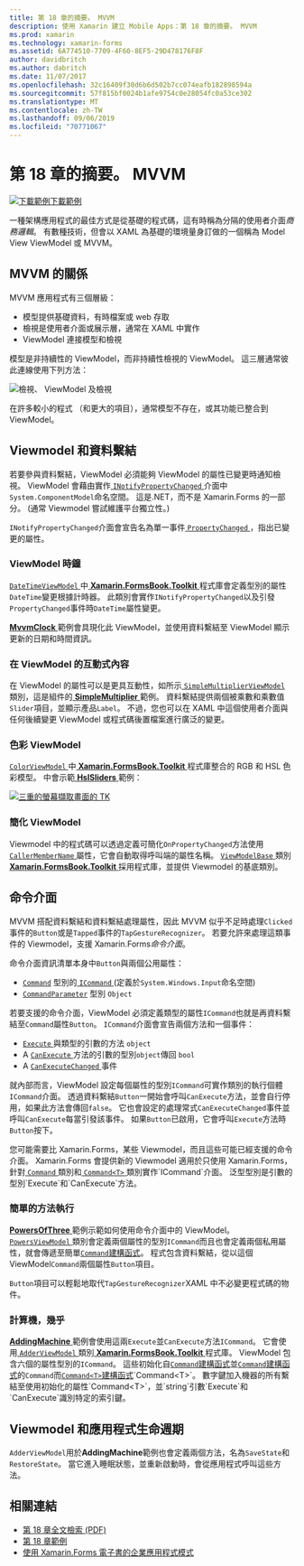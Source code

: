 ```yaml
---
title: 第 18 章的摘要。 MVVM
description: 使用 Xamarin 建立 Mobile Apps：第 18 章的摘要。 MVVM
ms.prod: xamarin
ms.technology: xamarin-forms
ms.assetid: 6A774510-7709-4F60-8EF5-29D478176F8F
author: davidbritch
ms.author: dabritch
ms.date: 11/07/2017
ms.openlocfilehash: 32c16409f30d6b6d502b7cc074eafb182898594a
ms.sourcegitcommit: 57f815bf0024b1afe9754c0e28054fc0a53ce302
ms.translationtype: MT
ms.contentlocale: zh-TW
ms.lasthandoff: 09/06/2019
ms.locfileid: "70771067"
---
```

# <a name="summary-of-chapter-18-mvvm"></a>第 18 章的摘要。 MVVM

[![下載範例](~/media/shared/download.png)下載範例](https://github.com/xamarin/xamarin-forms-book-samples/tree/master/Chapter18)

一種架構應用程式的最佳方式是從基礎的程式碼，這有時稱為分隔的使用者介面*商務邏輯*。 有數種技術，但會以 XAML 為基礎的環境量身訂做的一個稱為 Model View ViewModel 或 MVVM。

## <a name="mvvm-interrelationships"></a>MVVM 的關係

MVVM 應用程式有三個層級：

- 模型提供基礎資料，有時檔案或 web 存取
- 檢視是使用者介面或展示層，通常在 XAML 中實作
- ViewModel 連接模型和檢視

模型是非持續性的 ViewModel，而非持續性檢視的 ViewModel。 這三層通常彼此連線使用下列方法：

![檢視、 ViewModel 及檢視](images/ch18fg03.png "MVVM")

在許多較小的程式 （和更大的項目），通常模型不存在，或其功能已整合到 ViewModel。

## <a name="viewmodels-and-data-binding"></a>Viewmodel 和資料繫結

若要參與資料繫結，ViewModel 必須能夠 ViewModel 的屬性已變更時通知檢視。 ViewModel 會藉由實作[ `INotifyPropertyChanged` ](xref:System.ComponentModel.INotifyPropertyChanged)介面中`System.ComponentModel`命名空間。 這是.NET，而不是 Xamarin.Forms 的一部分。 (通常 Viewmodel 嘗試維護平台獨立性。)

`INotifyPropertyChanged`介面會宣告名為單一事件[ `PropertyChanged` ](xref:System.ComponentModel.INotifyPropertyChanged) ，指出已變更的屬性。

### <a name="a-viewmodel-clock"></a>ViewModel 時鐘

[ `DateTimeViewModel` ](https://github.com/xamarin/xamarin-forms-book-samples/blob/master/Libraries/Xamarin.FormsBook.Toolkit/Xamarin.FormsBook.Toolkit/DateTimeViewModel.cs)中[ **Xamarin.FormsBook.Toolkit** ](https://github.com/xamarin/xamarin-forms-book-samples/tree/master/Libraries/Xamarin.FormsBook.Toolkit/Xamarin.FormsBook.Toolkit)程式庫會定義型別的屬性`DateTime`變更根據計時器。 此類別會實作`INotifyPropertyChanged`以及引發`PropertyChanged`事件時`DateTime`屬性變更。

[ **MvvmClock** ](https://github.com/xamarin/xamarin-forms-book-samples/tree/master/Chapter18/MvvmClock)範例會具現化此 ViewModel，並使用資料繫結至 ViewModel 顯示更新的日期和時間資訊。

### <a name="interactive-properties-in-a-viewmodel"></a>在 ViewModel 的互動式內容

在 ViewModel 的屬性可以是更具互動性，如所示[ `SimpleMultiplierViewModel` ](https://github.com/xamarin/xamarin-forms-book-samples/blob/master/Chapter18/SimpleMultiplier/SimpleMultiplier/SimpleMultiplier/SimpleMultiplierViewModel.cs)類別，這是組件的[ **SimpleMultiplier** ](https://github.com/xamarin/xamarin-forms-book-samples/tree/master/Chapter18/SimpleMultiplier)範例。 資料繫結提供兩個被乘數和乘數值`Slider`項目，並顯示產品`Label`。 不過，您也可以在 XAML 中這個使用者介面與任何後續變更 ViewModel 或程式碼後置檔案進行廣泛的變更。

### <a name="a-color-viewmodel"></a>色彩 ViewModel

[ `ColorViewModel` ](https://github.com/xamarin/xamarin-forms-book-samples/blob/master/Libraries/Xamarin.FormsBook.Toolkit/Xamarin.FormsBook.Toolkit/ColorViewModel.cs)中[ **Xamarin.FormsBook.Toolkit** ](https://github.com/xamarin/xamarin-forms-book-samples/tree/master/Libraries/Xamarin.FormsBook.Toolkit/Xamarin.FormsBook.Toolkit)程式庫整合的 RGB 和 HSL 色彩模型。 中會示範[ **HslSliders** ](https://github.com/xamarin/xamarin-forms-book-samples/tree/master/Chapter18/HslSliders)範例：

[![三重的螢幕擷取畫面的 TK](images/ch18fg08-small.png "HSL 色彩模型")](images/ch18fg08-large.png#lightbox "HSL 色彩模型")

### <a name="streamlining-the-viewmodel"></a>簡化 ViewModel

Viewmodel 中的程式碼可以透過定義可簡化`OnPropertyChanged`方法使用[ `CallerMemberName` ](xref:System.Runtime.CompilerServices.CallerMemberNameAttribute)屬性，它會自動取得呼叫端的屬性名稱。 [ `ViewModelBase` ](https://github.com/xamarin/xamarin-forms-book-samples/blob/master/Libraries/Xamarin.FormsBook.Toolkit/Xamarin.FormsBook.Toolkit/ViewModelBase.cs)類別[ **Xamarin.FormsBook.Toolkit** ](https://github.com/xamarin/xamarin-forms-book-samples/tree/master/Libraries/Xamarin.FormsBook.Toolkit/Xamarin.FormsBook.Toolkit)採用程式庫，並提供 Viewmodel 的基底類別。

## <a name="the-command-interface"></a>命令介面

MVVM 搭配資料繫結和資料繫結處理屬性，因此 MVVM 似乎不足時處理`Clicked`事件的`Button`或是`Tapped`事件的`TapGestureRecognizer`。 若要允許來處理這類事件的 Viewmodel，支援 Xamarin.Forms*命令介面*。

命令介面資訊清單本身中`Button`與兩個公用屬性：

- [`Command`](xref:Xamarin.Forms.Button.Command) 型別的[ `ICommand` ](xref:System.Windows.Input.ICommand) (定義於`System.Windows.Input`命名空間)
- [`CommandParameter`](xref:Xamarin.Forms.Button.CommandParameter) 型別 `Object`

若要支援的命令介面，ViewModel 必須定義類型的屬性`ICommand`也就是再資料繫結至`Command`屬性`Button`。 `ICommand`介面會宣告兩個方法和一個事件：

- [ `Execute` ](xref:System.Windows.Input.ICommand.Execute(System.Object))與類型的引數的方法 `object`
- A [ `CanExecute` ](xref:System.Windows.Input.ICommand.CanExecute(System.Object))方法的引數的型別`object`傳回 `bool`
- A [ `CanExecuteChanged` ](xref:System.Windows.Input.ICommand.CanExecuteChanged)事件

就內部而言，ViewModel 設定每個屬性的型別`ICommand`可實作類別的執行個體`ICommand`介面。 透過資料繫結`Button`一開始會呼叫`CanExecute`方法，並會自行停用，如果此方法會傳回`false`。 它也會設定的處理常式`CanExecuteChanged`事件並呼叫`CanExecute`每當引發該事件。 如果`Button`已啟用，它會呼叫`Execute`方法時`Button`按下。

您可能需要比 Xamarin.Forms，某些 Viewmodel，而且這些可能已經支援的命令介面。 Xamarin.Forms 會提供新的 Viewmodel 適用於只使用 Xamarin.Forms，針對[ `Command` ](xref:Xamarin.Forms.Command)類別和[ `Command<T>` ](xref:Xamarin.Forms.Command`1)類別實作`ICommand`介面。 泛型型別是引數的型別`Execute`和`CanExecute`方法。

### <a name="simple-method-executions"></a>簡單的方法執行

[ **PowersOfThree** ](https://github.com/xamarin/xamarin-forms-book-samples/tree/master/Chapter18/PowersOfThree)範例示範如何使用命令介面中的 ViewModel。 [ `PowersViewModel` ](https://github.com/xamarin/xamarin-forms-book-samples/blob/master/Chapter18/PowersOfThree/PowersOfThree/PowersOfThree/PowersViewModel.cs)類別會定義兩個屬性的型別`ICommand`而且也會定義兩個私用屬性，就會傳遞至簡單[`Command`建構函式](xref:Xamarin.Forms.Command.%23ctor(System.Action))。 程式包含資料繫結，從以這個 ViewModel`Command`兩個屬性`Button`項目。

`Button`項目可以輕鬆地取代`TapGestureRecognizer`XAML 中不必變更程式碼的物件。

### <a name="a-calculator-almost"></a>計算機，幾乎

[ **AddingMachine** ](https://github.com/xamarin/xamarin-forms-book-samples/tree/master/Chapter18/AddingMachine)範例會使用這兩`Execute`並`CanExecute`方法`ICommand`。 它會使用[ `AdderViewModel` ](https://github.com/xamarin/xamarin-forms-book-samples/blob/master/Libraries/Xamarin.FormsBook.Toolkit/Xamarin.FormsBook.Toolkit/AdderViewModel.cs)類別[ **Xamarin.FormsBook.Toolkit** ](https://github.com/xamarin/xamarin-forms-book-samples/blob/master/Libraries/Xamarin.FormsBook.Toolkit/Xamarin.FormsBook.Toolkit/AdderViewModel.cs)程式庫。 ViewModel 包含六個的屬性型別的`ICommand`。 這些初始化自[`Command`建構函式](xref:Xamarin.Forms.Command.%23ctor(System.Action))並[`Command`建構函式](xref:Xamarin.Forms.Command.%23ctor(System.Action,System.Func{System.Boolean}))的`Command`而[`Command<T>`建構函式](https://docs.microsoft.com/dotnet/api/xamarin.forms.command.-ctor?view=xamarin-forms#Xamarin_Forms_Command__ctor_System_Action_System_Object__System_Func_System_Object_System_Boolean__)`Command<T>`。 數字鍵加入機器的所有繫結至使用初始化的屬性`Command<T>`，並`string`引數`Execute`和`CanExecute`識別特定的索引鍵。

## <a name="viewmodels-and-the-application-lifecycle"></a>Viewmodel 和應用程式生命週期

`AdderViewModel`用於**AddingMachine**範例也會定義兩個方法，名為`SaveState`和`RestoreState`。 當它進入睡眠狀態，並重新啟動時，會從應用程式呼叫這些方法。

## <a name="related-links"></a>相關連結

- [第 18 章全文檢索 (PDF)](https://download.xamarin.com/developer/xamarin-forms-book/XamarinFormsBook-Ch18-Apr2016.pdf)
- [第 18 章範例](https://github.com/xamarin/xamarin-forms-book-samples/tree/master/Chapter18)
- [使用 Xamarin.Forms 電子書的企業應用程式模式](~/xamarin-forms/enterprise-application-patterns/index.md)
